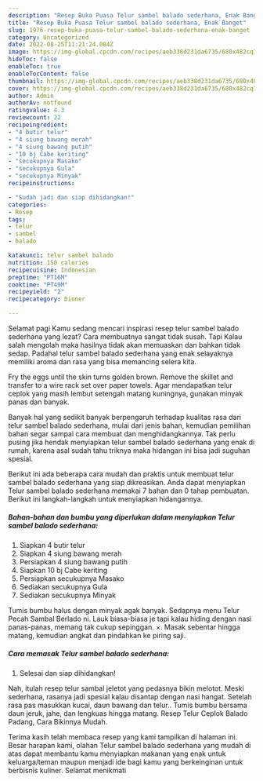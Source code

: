 ```yaml
---
description: "Resep Buka Puasa Telur sambel balado sederhana, Enak Banget"
title: "Resep Buka Puasa Telur sambel balado sederhana, Enak Banget"
slug: 1976-resep-buka-puasa-telur-sambel-balado-sederhana-enak-banget
category: Uncategorized
date: 2022-08-25T11:21:24.084Z
image: https://img-global.cpcdn.com/recipes/aeb338d231da6735/680x482cq70/telur-sambel-balado-sederhana-foto-resep-utama.jpg
hideToc: false
enableToc: true
enableTocContent: false
thumbnail: https://img-global.cpcdn.com/recipes/aeb338d231da6735/680x482cq70/telur-sambel-balado-sederhana-foto-resep-utama.jpg
cover: https://img-global.cpcdn.com/recipes/aeb338d231da6735/680x482cq70/telur-sambel-balado-sederhana-foto-resep-utama.jpg
author: Admin
authorAv: notfound
ratingvalue: 4.3
reviewcount: 22
recipeingredient:
- "4 butir telur"
- "4 siung bawang merah"
- "4 siung bawang putih"
- "10 bj Cabe keriting"
- "secukupnya Masako"
- "secukupnya Gula"
- "secukupnya Minyak"
recipeinstructions:

- "Sudah jadi dan siap dihidangkan!"
categories:
- Resep
tags:
- telur
- sambel
- balado

katakunci: telur sambel balado 
nutrition: 150 calories
recipecuisine: Indonesian
preptime: "PT16M"
cooktime: "PT49M"
recipeyield: "2"
recipecategory: Dinner

---
```



Selamat pagi Kamu sedang mencari inspirasi resep telur sambel balado sederhana yang lezat? Cara membuatnya sangat tidak susah. Tapi Kalau salah mengolah maka hasilnya tidak akan memuaskan dan bahkan tidak sedap. Padahal telur sambel balado sederhana yang enak selayaknya memiliki aroma dan rasa yang bisa memancing selera kita.


Fry the eggs until the skin turns golden brown. Remove the skillet and transfer to a wire rack set over paper towels. Agar mendapatkan telur ceplok yang masih lembut setengah matang kuningnya, gunakan minyak panas dan banyak.

Banyak hal yang sedikit banyak berpengaruh terhadap kualitas rasa dari telur sambel balado sederhana, mulai dari jenis bahan, kemudian pemilihan bahan segar sampai cara membuat dan menghidangkannya. Tak perlu pusing jika hendak menyiapkan telur sambel balado sederhana yang enak di rumah, karena asal sudah tahu triknya maka hidangan ini bisa jadi suguhan spesial.


Berikut ini ada beberapa cara mudah dan praktis untuk membuat telur sambel balado sederhana yang siap dikreasikan. Anda dapat menyiapkan Telur sambel balado sederhana memakai 7 bahan dan 0 tahap pembuatan. Berikut ini langkah-langkah untuk menyiapkan hidangannya.

<!--inarticleads1-->

##### Bahan-bahan dan bumbu yang diperlukan dalam menyiapkan Telur sambel balado sederhana:

1. Siapkan 4 butir telur
1. Siapkan 4 siung bawang merah
1. Persiapkan 4 siung bawang putih
1. Siapkan 10 bj Cabe keriting
1. Persiapkan secukupnya Masako
1. Sediakan secukupnya Gula
1. Sediakan secukupnya Minyak


Tumis bumbu halus dengan minyak agak banyak. Sedapnya menu Telur Pecah Sambal Berlado ni. Lauk biasa-biasa je tapi kalau hiding dengan nasi panas-panas, memang tak cukup sepinggan. ×. Masak sebentar hingga matang, kemudian angkat dan pindahkan ke piring saji. 

<!--inarticleads2-->

##### Cara memasak Telur sambel balado sederhana:


1. Selesai dan siap dihidangkan!

Nah, itulah resep telur sambal jeletot yang pedasnya bikin melotot. Meski sederhana, rasanya jadi spesial kalau disantap dengan nasi hangat. Setelah rasa pas masukkan kucai, daun bawang dan telur.. Tumis bumbu bersama daun jeruk, jahe, dan lengkuas hingga matang. Resep Telur Ceplok Balado Padang, Cara Bikinnya Mudah. 

Terima kasih telah membaca resep yang kami tampilkan di halaman ini. Besar harapan kami, olahan Telur sambel balado sederhana yang mudah di atas dapat membantu kamu menyiapkan makanan yang enak untuk keluarga/teman maupun menjadi ide bagi kamu yang berkeinginan untuk berbisnis kuliner. Selamat menikmati
